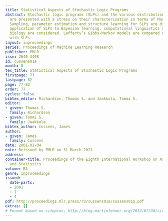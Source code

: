 ```yaml
---
title: Statistical Aspects of Stochastic Logic Programs
abstract: Stochastic logic programs (SLPs) and the various distributions they define
  are presented with a stress on their characterisation in terms of Markov chains.
  Sampling, parameter estimation and structure learning for SLPs are discussed. The
  application of SLPs to Bayesian learning, computational linguistics and computational
  biology are considered. Lafferty’s Gibbs-Markov models are compared and contrasted
  with SLPs.
layout: inproceedings
series: Proceedings of Machine Learning Research
publisher: PMLR
issn: 2640-3498
id: cussens01a
month: 0
tex_title: Statistical Aspects of Stochastic Logic Programs
firstpage: 77
lastpage: 82
page: 77-82
order: 77
cycles: false
bibtex_editor: Richardson, Thomas S. and Jaakkola, Tommi S.
editor:
- given: Thomas S.
  family: Richardson
- given: Tommi S.
  family: Jaakkola
bibtex_author: Cussens, James
author:
- given: James
  family: Cussens
date: 2001-01-04
note: Reissued by PMLR on 31 March 2021.
address:
container-title: Proceedings of the Eighth International Workshop on Artificial Intelligence
  and Statistics
volume: R3
genre: inproceedings
issued:
  date-parts:
  - 2001
  - 1
  - 4
pdf: http://proceedings.mlr.press/r3/cussens01a/cussens01a.pdf
extras: []
# Format based on citeproc: http://blog.martinfenner.org/2013/07/30/citeproc-yaml-for-bibliographies/
---
```

